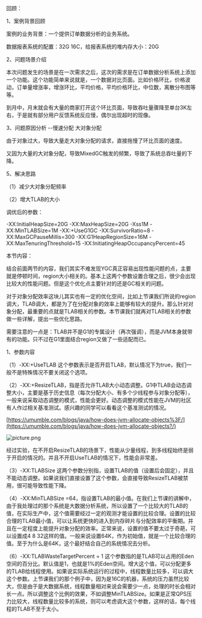 回顾：

1、案例背景回顾

案例的业务背景：一个提供订单数据分析的业务系统。

数据报表系统的配置：32G 16C，给报表系统的堆内存大小：20G

2、问题场景介绍

本次问题发生的场景是在一次需求之后，这次的需求是在订单数据分析系统上添加一个功能。这个功能简单来说就是，一个数据对比页面。比如价格环比，价格波动，订单量增涨率，增涨环比，平均价格，平均价格环比，中位数，离散分布图等等。

到月中，月末就会有大量的商家打开这个环比页面，导致吞吐量骤降至单台3K左右，于是就有部分用户反馈系统反应慢，偶尔出现超时的现像。

3、问题原因分析 --慢速分配 大对象分配

由于对象过大，导致大量走大对象分配的请求，直接拖慢了环比页面的速度。

又因为大量的大对象分配，导致MixedGC触发的频繁，导致了系统总吞吐量的下降。

5、解决思路

（1）减少大对象分配频率

（2）增大TLAB的大小

调优后的参数：

-XX:InitialHeapSize=20G -XX:MaxHeapSize=20G -Xss1M -XX:MinTLABSize=1M -XX:+UseG1GC -XX:SurvivorRatio=8 -XX:MaxGCPauseMillis=300 -XX:G1HeapRegionSize=16M -XX:MaxTenuringThreshold=15 -XX:InitiatingHeapOccupancyPercent=45

 

本节内容：

结合前面两节的内容，我们其实不难发现YGC真正容易出现性能问题的点，主要就是停顿时间，region大小相关的。基本上这两个参数设置合理之后，很少会出现比较大的性能问题。但是这个优化点主要针对的还是GC相关的问题。

对于对象分配效率这块儿其实也有一定的优化空间，比如上节课我们所说的region调大，TLAB调大，都是为了在分配对象的效率上能够有较大的提升。那么针对对象分配，最重要的点就是TLAB相关的参数。本节课我们就再对TLAB相关的参数做一些详解，提出一些优化思路。

需要注意的一点是：TLAB并不是G1的专属设计（再次强调），而是JVM本身就带有的功能。只不过在G1里面结合region又做了一些适配而已。

1、参数内容

（1）-XX:+UseTLAB 这个参数表示是否开启TLAB，默认情况下为true，我们一般不是特殊情况不要关闭这个选项。

（2）-XX:+ResizeTLAB，指是否允许TLAB大小动态调整。G1中TLAB会动态调整大小，主要是基于历史信息（每次分配大小、有多个少线程参与对象分配等），一般来说采取动态调整的模式，性能会更好。动态调整的模式性能在JVM的社区有人作过相关基准测试。感兴趣的同学可以看看这个基准测试的情况。

[https://umumble.com/blogs/java/how-does-jvm-allocate-objects%3F/](https://umumble.com/blogs/java/how-does-jvm-allocate-objects?/)

![picture.png](http://wechatapppro-1252524126.cdn.xiaoeknow.com/apppuKyPtrl1086/image/ueditor/17767600_1644392308.png?imageView2/2/q/80%7CimageMogr2/ignore-error/1)

经过实验，在不开启ResizeTLAB的场景下，性能从少量线程，到多线程始终是弱于开启的情况的。并且不开启UseTLAB的情况下，性能会非常差。

 

（3）-XX:TLABSize 这两个参数分别指，设置TLAB的值（设置后会固定），并且不能动态调整。如果说我们直接设置了这个参数，会直接导致ResizeTLAB被禁用，很可能导致性能下降。

 

（4）-XX:MinTLABSize =64，指设置TLAB的最小值。在我们上节课的讲解中，由于我处理过的那个系统是大数据分析系统，所以设置了一个比较大的TLAB的值，在实际生产中，这个值需要经过一定的观测才能设置的比较合理。设置的比较合理的TLAB最小值，可以让系统更快的进入到内存碎片与分配效率的平衡期。并且在一定程度上能提升对象分配的效率。正常来说，设置的值不要太过于奇葩，可以设置成4 8 32这样的值。一般来说设置64K，作为初始值，就是一个比较合理的值。至于为什么是64K，这个最好结合自己的系统情况去分析。

 

（6）-XX:TLABWasteTargetPercent = 1 这个参数指的是TLAB可以占用的Eden空间的百分比。默认值是1，也就是1%的Eden空间。增大这个值，可以分配更多的TLAB给线程使用。如果说实际系统运行的过程中，线程数量比较多，可以调大这个参数。上节课我们的那个例子中，因为是16C的机器，系统的压力虽然比较大，但是由于是大数据系统，线程数量相对来说会需要少一点，处理的时长会相对长一点。所以调整这个比例的效果，不如调整MinTLABSize。如果是正常QPS压力比较大，线程数量比较多的系统，则可以考虑调大这个参数，这样的话，每个线程的TLAB不至于太小。